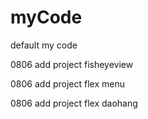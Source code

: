 myCode
======

default my code


0806 add project fisheyeview


0806 add project flex menu


0806 add project flex daohang

